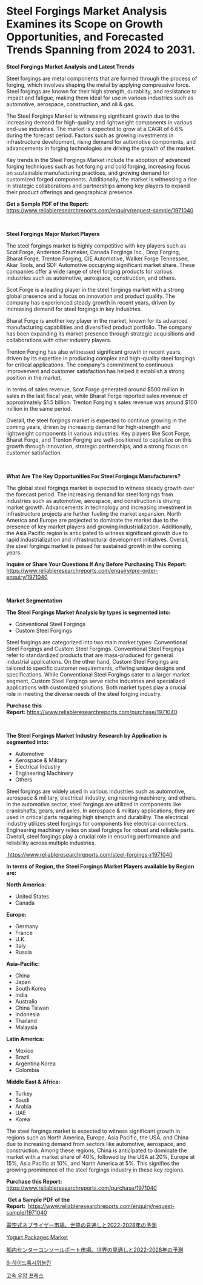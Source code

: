 <p><h1>Steel Forgings Market Analysis Examines its Scope on Growth Opportunities, and Forecasted Trends Spanning from 2024 to 2031.</h1></p><p><strong>Steel Forgings Market Analysis and Latest Trends</strong></p>
<p><p>Steel forgings are metal components that are formed through the process of forging, which involves shaping the metal by applying compressive force. Steel forgings are known for their high strength, durability, and resistance to impact and fatigue, making them ideal for use in various industries such as automotive, aerospace, construction, and oil & gas.</p><p>The Steel Forgings Market is witnessing significant growth due to the increasing demand for high-quality and lightweight components in various end-use industries. The market is expected to grow at a CAGR of 6.6% during the forecast period. Factors such as growing investments in infrastructure development, rising demand for automotive components, and advancements in forging technologies are driving the growth of the market.</p><p>Key trends in the Steel Forgings Market include the adoption of advanced forging techniques such as hot forging and cold forging, increasing focus on sustainable manufacturing practices, and growing demand for customized forged components. Additionally, the market is witnessing a rise in strategic collaborations and partnerships among key players to expand their product offerings and geographical presence.</p></p>
<p><strong>Get a Sample PDF of the Report:&nbsp;</strong> <a href="https://www.reliableresearchreports.com/enquiry/request-sample/1971040">https://www.reliableresearchreports.com/enquiry/request-sample/1971040</a></p>
<p>&nbsp;</p>
<p><strong>Steel Forgings Major Market Players</strong></p>
<p><p>The steel forgings market is highly competitive with key players such as Scot Forge, Anderson Shumaker, Canada Forgings Inc., Drop Forging, Bharat Forge, Trenton Forging, CIE Automotive, Walker Forge Tennessee, Akar Tools, and SDF Automotive occupying significant market share. These companies offer a wide range of steel forging products for various industries such as automotive, aerospace, construction, and others.</p><p>Scot Forge is a leading player in the steel forgings market with a strong global presence and a focus on innovation and product quality. The company has experienced steady growth in recent years, driven by increasing demand for steel forgings in key industries.</p><p>Bharat Forge is another key player in the market, known for its advanced manufacturing capabilities and diversified product portfolio. The company has been expanding its market presence through strategic acquisitions and collaborations with other industry players.</p><p>Trenton Forging has also witnessed significant growth in recent years, driven by its expertise in producing complex and high-quality steel forgings for critical applications. The company's commitment to continuous improvement and customer satisfaction has helped it establish a strong position in the market.</p><p>In terms of sales revenue, Scot Forge generated around $500 million in sales in the last fiscal year, while Bharat Forge reported sales revenue of approximately $1.5 billion. Trenton Forging's sales revenue was around $100 million in the same period.</p><p>Overall, the steel forgings market is expected to continue growing in the coming years, driven by increasing demand for high-strength and lightweight components in various industries. Key players like Scot Forge, Bharat Forge, and Trenton Forging are well-positioned to capitalize on this growth through innovation, strategic partnerships, and a strong focus on customer satisfaction.</p></p>
<p>&nbsp;</p>
<p><strong>What Are The Key Opportunities For Steel Forgings Manufacturers?</strong></p>
<p><p>The global steel forgings market is expected to witness steady growth over the forecast period. The increasing demand for steel forgings from industries such as automotive, aerospace, and construction is driving market growth. Advancements in technology and increasing investment in infrastructure projects are further fueling the market expansion. North America and Europe are projected to dominate the market due to the presence of key market players and growing industrialization. Additionally, the Asia Pacific region is anticipated to witness significant growth due to rapid industrialization and infrastructural development initiatives. Overall, the steel forgings market is poised for sustained growth in the coming years.</p></p>
<p><strong>Inquire or Share Your Questions If Any Before Purchasing This Report:</strong> <a href="https://www.reliableresearchreports.com/enquiry/pre-order-enquiry/1971040">https://www.reliableresearchreports.com/enquiry/pre-order-enquiry/1971040</a></p>
<p>&nbsp;</p>
<p><strong>Market Segmentation</strong></p>
<p><strong>The Steel Forgings Market Analysis by types is segmented into:</strong></p>
<p><ul><li>Conventional Steel Forgings</li><li>Custom Steel Forgings</li></ul></p>
<p><p>Steel forgings are categorized into two main market types: Conventional Steel Forgings and Custom Steel Forgings. Conventional Steel Forgings refer to standardized products that are mass-produced for general industrial applications. On the other hand, Custom Steel Forgings are tailored to specific customer requirements, offering unique designs and specifications. While Conventional Steel Forgings cater to a larger market segment, Custom Steel Forgings serve niche industries and specialized applications with customized solutions. Both market types play a crucial role in meeting the diverse needs of the steel forging industry.</p></p>
<p><strong>Purchase this Report:&nbsp;</strong><a href="https://www.reliableresearchreports.com/purchase/1971040">https://www.reliableresearchreports.com/purchase/1971040</a></p>
<p>&nbsp;</p>
<p><strong>The Steel Forgings Market Industry Research by Application is segmented into:</strong></p>
<p><ul><li>Automotive</li><li>Aerospace & Military</li><li>Electrical Industry</li><li>Engineering Machinery</li><li>Others</li></ul></p>
<p><p>Steel forgings are widely used in various industries such as automotive, aerospace & military, electrical industry, engineering machinery, and others. In the automotive sector, steel forgings are utilized in components like crankshafts, gears, and axles. In aerospace & military applications, they are used in critical parts requiring high strength and durability. The electrical industry utilizes steel forgings for components like electrical connectors. Engineering machinery relies on steel forgings for robust and reliable parts. Overall, steel forgings play a crucial role in ensuring performance and reliability across multiple industries.</p></p>
<p><a href="https://www.reliableresearchreports.com/steel-forgings-r1971040">&nbsp;https://www.reliableresearchreports.com/steel-forgings-r1971040</a></p>
<p><strong>In terms of Region, the Steel Forgings Market Players available by Region are:</strong></p>
<p>
    <p> <strong> North America: </strong>
        <ul>
            <li>United States</li>
            <li>Canada</li>
        </ul>
        </p> 
    <p> <strong> Europe: </strong>
        <ul>
            <li>Germany</li>
            <li>France</li>
            <li>U.K.</li>
            <li>Italy</li>
            <li>Russia</li>
        </ul>
        </p> 
    <p> <strong> Asia-Pacific: </strong>
        <ul>
            <li>China</li>
            <li>Japan</li>
            <li>South Korea</li>
            <li>India</li>
            <li>Australia</li>
            <li>China Taiwan</li>
            <li>Indonesia</li>
            <li>Thailand</li>
            <li>Malaysia</li>
        </ul>
        </p> 
    <p> <strong> Latin America: </strong>
        <ul>
            <li>Mexico</li>
            <li>Brazil</li>
            <li>Argentina Korea</li>
            <li>Colombia</li>
        </ul>
        </p> 
    <p> <strong> Middle East & Africa: </strong>
        <ul>
            <li>Turkey</li>
            <li>Saudi</li>
            <li>Arabia</li>
            <li>UAE</li>
            <li>Korea</li>
        </ul>
    </p>
    </p>
<p><p>The steel forgings market is expected to witness significant growth in regions such as North America, Europe, Asia Pacific, the USA, and China due to increasing demand from sectors like automotive, aerospace, and construction. Among these regions, China is anticipated to dominate the market with a market share of 40%, followed by the USA at 20%, Europe at 15%, Asia Pacific at 10%, and North America at 5%. This signifies the growing prominence of the steel forgings industry in these key regions.</p></p>
<p><strong>Purchase this Report: </strong><a href="https://www.reliableresearchreports.com/purchase/1971040">https://www.reliableresearchreports.com/purchase/1971040</a></p>
<p>&nbsp;<strong>Get a Sample PDF of the Report:&nbsp;&nbsp;</strong><a href="https://www.reliableresearchreports.com/enquiry/request-sample/1971040">https://www.reliableresearchreports.com/enquiry/request-sample/1971040</a></p>
<p><strong></strong></p>
<p><p><a href="https://medium.com/@jack3lambert/%E3%82%B0%E3%83%AD%E3%83%BC%E3%83%90%E3%83%AB%E9%9B%BB%E6%B0%97-%E7%A9%BA%E6%B0%97%E5%9C%A7%E5%BC%8F%E3%83%8D%E3%83%96%E3%83%A9%E3%82%A4%E3%82%B6%E5%B8%82%E5%A0%B4-%E3%82%B0%E3%83%AD%E3%83%BC%E3%83%90%E3%83%AB%E5%B1%95%E6%9C%9B%E3%81%A82022%E5%B9%B4%E3%81%8B%E3%82%892028%E5%B9%B4%E3%81%AE%E4%BA%88%E6%B8%AC%E5%B8%82%E5%A0%B4%E8%A6%8F%E6%A8%A1%E3%81%A8%E3%82%B7%E3%82%A7%E3%82%A2%E5%88%86%E6%9E%90-%E8%A3%BD%E5%93%81%E3%82%BF%E3%82%A4%E3%83%97%E5%88%A5-%E3%82%A2%E3%83%97%E3%83%AA%E3%82%B1%E3%83%BC%E3%82%B7%E3%83%A7%E3%83%B3%E5%88%A5-%E5%9C%B0%E5%9F%9F%E5%88%A5-%E4%BA%88%E6%B8%AC-2024%E5%B9%B4-2031%E5%B9%B4-c848789af4e3">電空式ネブライザー市場、世界の見通しと2022-2028年の予測</a></p><p><a href="https://github.com/kosella/Market-Research-Report-List-3/blob/main/yogurt-packages-market.md">Yogurt Packages Market</a></p><p><a href="https://medium.com/@jack3lambert/%E3%82%A4%E3%83%B3%E3%83%9C%E3%83%BC%E3%83%89%E3%82%BB%E3%83%B3%E3%82%BF%E3%83%BC%E3%82%B3%E3%83%B3%E3%82%BD%E3%83%BC%E3%83%AB%E3%83%9C%E3%83%BC%E3%83%88%E5%B8%82%E5%A0%B4-%E3%82%B0%E3%83%AD%E3%83%BC%E3%83%90%E3%83%AB%E5%B1%95%E6%9C%9B%E3%81%A82022-2028%E5%B9%B4%E3%81%AE%E4%BA%88%E6%B8%AC%E5%B8%82%E5%A0%B4%E5%B1%95%E6%9C%9B-%E5%AE%8C%E5%85%A8%E3%81%AA%E7%94%A3%E6%A5%AD%E5%88%86%E6%9E%90-2024%E5%B9%B4%E3%81%8B%E3%82%892031%E5%B9%B4%E3%81%BE%E3%81%A7-6b031e0e7717">船内センターコンソールボート市場、世界の見通しと2022-2028年の予測</a></p><p><a href="https://medium.com/@gminerid_63547/%EA%B8%80%EB%A1%9C%EB%B2%8C-8-%ED%9E%88%EB%93%9C%EB%A1%9D%EC%8B%9C%ED%80%B4%EB%86%80%EB%A6%B0-%EC%8B%9C%EC%9E%A5-%EA%B7%9C%EB%AA%A8%EB%8A%94-2024%EB%85%84%EB%B6%80%ED%84%B0-2031%EB%85%84%EA%B9%8C%EC%A7%80-%EC%97%B0%ED%8F%89%EA%B7%A0-%EC%9D%98-%EC%84%B1%EC%9E%A5%EB%A5%A0%EC%9D%84-%EA%B2%BD%ED%97%98%ED%95%A0-%EA%B2%83%EC%9C%BC%EB%A1%9C-%EC%97%85%EA%B3%84-%EC%A0%84%EB%A7%9D%EB%90%A9%EB%8B%88%EB%8B%A4-065b6bc96b03">8-하이드록시퀴놀린</a></p><p><a href="https://medium.com/@gminerid_63547/%EA%B3%A0%EC%86%8D-%EC%9C%A0%EC%95%95-%ED%94%84%EB%A0%88%EC%8A%A4-%EC%82%B0%EC%97%85%EC%97%90-%EB%8C%80%ED%95%9C-%ED%86%B5%EC%B0%B0-%EC%8B%9C%EC%9E%A5-%EC%9E%AC%EC%A0%95-%EC%83%81%ED%99%A9-%EC%8B%9C%EC%9E%A5-%EA%B7%9C%EB%AA%A8-%EB%B0%8F-2031%EB%85%84%EA%B9%8C%EC%A7%80%EC%9D%98-%EC%88%98%EC%9D%B5-%EB%B6%84%EC%84%9D-7d9579a47f0c">고속 유압 프레스</a></p></p>
